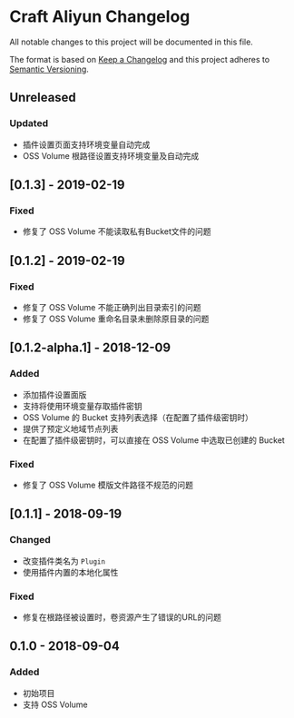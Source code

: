 # Craft Aliyun Changelog

All notable changes to this project will be documented in this file.

The format is based on [Keep a Changelog](http://keepachangelog.com/) and this project adheres to [Semantic Versioning](http://semver.org/).

## Unreleased
### Updated
- 插件设置页面支持环境变量自动完成
- OSS Volume 根路径设置支持环境变量及自动完成

## [0.1.3] - 2019-02-19
### Fixed
- 修复了 OSS Volume 不能读取私有Bucket文件的问题

## [0.1.2] - 2019-02-19
### Fixed
- 修复了 OSS Volume 不能正确列出目录索引的问题
- 修复了 OSS Volume 重命名目录未删除原目录的问题

## [0.1.2-alpha.1] - 2018-12-09
### Added
- 添加插件设置面版
- 支持将使用环境变量存取插件密钥
- OSS Volume 的 Bucket 支持列表选择（在配置了插件级密钥时）
- 提供了预定义地域节点列表
- 在配置了插件级密钥时，可以直接在 OSS Volume 中选取已创建的 Bucket

### Fixed
- 修复了 OSS Volume 模版文件路径不规范的问题

## [0.1.1] - 2018-09-19
### Changed
- 改变插件类名为 `Plugin`
- 使用插件内置的本地化属性

### Fixed
- 修复在根路径被设置时，卷资源产生了错误的URL的问题

## 0.1.0 - 2018-09-04
### Added
- 初始项目
- 支持 OSS Volume
